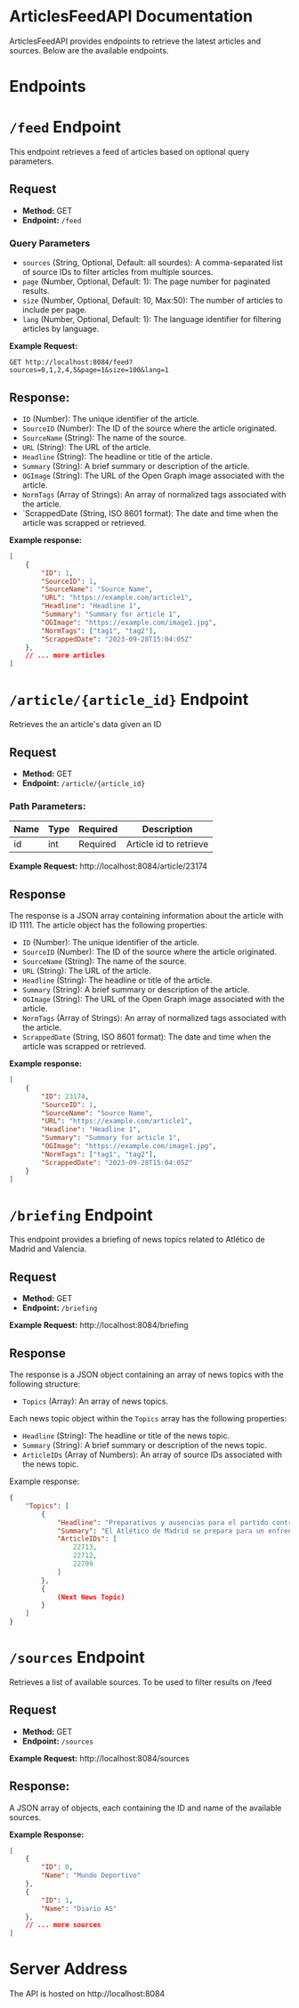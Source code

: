 # ArticlesFeedAPI Documentation

ArticlesFeedAPI provides endpoints to retrieve the latest articles and sources. Below are the available endpoints.

# Endpoints

# `/feed` Endpoint

This endpoint retrieves a feed of articles based on optional query parameters.

## Request

- **Method:** GET
- **Endpoint:** `/feed`

### Query Parameters 

- `sources` (String, Optional, Default: all sourdes): A comma-separated list of source IDs to filter articles from multiple sources.
- `page` (Number, Optional, Default: 1): The page number for paginated results.
- `size` (Number, Optional, Default: 10, Max:50): The number of articles to include per page.
- `lang` (Number, Optional, Default: 1): The language identifier for filtering articles by language.

**Example Request:**

```http
GET http://localhost:8084/feed?sources=0,1,2,4,5&page=1&size=100&lang=1
```

## Response:
- `ID` (Number): The unique identifier of the article.
- `SourceID` (Number): The ID of the source where the article originated.
- `SourceName` (String): The name of the source.
- `URL` (String): The URL of the article.
- `Headline` (String): The headline or title of the article.
- `Summary` (String): A brief summary or description of the article.
- `OGImage` (String): The URL of the Open Graph image associated with the article.
- `NormTags` (Array of Strings): An array of normalized tags associated with the article.
- `ScrappedDate (String, ISO 8601 format): The date and time when the article was scrapped or retrieved.

**Example response:**

```json
[
    {
        "ID": 1,
        "SourceID": 1,
        "SourceName": "Source Name",
        "URL": "https://example.com/article1",
        "Headline": "Headline 1",
        "Summary": "Summary for article 1",
        "OGImage": "https://example.com/image1.jpg",
        "NormTags": ["tag1", "tag2"],
        "ScrappedDate": "2023-09-28T15:04:05Z"
    },
    // ... more articles
]
```

# `/article/{article_id}` Endpoint

Retrieves the an article's data given an ID

## Request

- **Method:** GET
- **Endpoint:** `/article/{article_id}`

### **Path Parameters:**
| Name    | Type  | Required | Description                                |
|---------|-------|----------|--------------------------------------------|
| id      | int   | Required | Article id to retrieve                     |

**Example Request:**
http://localhost:8084/article/23174

## Response

The response is a JSON array containing information about the article with ID 1111. The article object has the following properties:

- `ID` (Number): The unique identifier of the article.
- `SourceID` (Number): The ID of the source where the article originated.
- `SourceName` (String): The name of the source.
- `URL` (String): The URL of the article.
- `Headline` (String): The headline or title of the article.
- `Summary` (String): A brief summary or description of the article.
- `OGImage` (String): The URL of the Open Graph image associated with the article.
- `NormTags` (Array of Strings): An array of normalized tags associated with the article.
- `ScrappedDate` (String, ISO 8601 format): The date and time when the article was scrapped or retrieved.

**Example response:**

```json
[
    {
        "ID": 23174,
        "SourceID": 1,
        "SourceName": "Source Name",
        "URL": "https://example.com/article1",
        "Headline": "Headline 1",
        "Summary": "Summary for article 1",
        "OGImage": "https://example.com/image1.jpg",
        "NormTags": ["tag1", "tag2"],
        "ScrappedDate": "2023-09-28T15:04:05Z"
    }
]
```

# `/briefing` Endpoint

This endpoint provides a briefing of news topics related to Atlético de Madrid and Valencia.

## Request

- **Method:** GET
- **Endpoint:** `/briefing`

**Example Request:**
http://localhost:8084/briefing

## Response

The response is a JSON object containing an array of news topics with the following structure:

- `Topics` (Array): An array of news topics.

Each news topic object within the `Topics` array has the following properties:

- `Headline` (String): The headline or title of the news topic.
- `Summary` (String): A brief summary or description of the news topic.
- `ArticleIDs` (Array of Numbers): An array of source IDs associated with the news topic.

Example response:

```json
{
    "Topics": [
        {
            "Headline": "Preparativos y ausencias para el partido contra el Valencia",
            "Summary": "El Atlético de Madrid se prepara para un enfrentamiento crucial contra el Valencia. Un punto destacado es la ausencia de Rodrigo de Paul, quien no podrá enfrentarse a su exequipo en su regreso a Mestalla. Además, hay incertidumbre sobre las tácticas y la alineación, ya que Simeone no ha dado indicios concretos sobre su estrategia para el partido.",
            "ArticleIDs": [
                22713,
                22712,
                22709
            ]
        },
        {
            (Next News Topic)
        }
    ]
}
```


#  `/sources` Endpoint
Retrieves a list of available sources. To be used to filter results on /feed

## Request

- **Method:** GET
- **Endpoint:** `/sources`

**Example Request:**
http://localhost:8084/sources

## **Response:**
A JSON array of objects, each containing the ID and name of the available sources.


**Example Response:**

```json
[
    {
        "ID": 0,
        "Name": "Mundo Deportivo"
    },
    {
        "ID": 1,
        "Name": "Diario AS"
    },
    // ... more sources
]
```

# Server Address
The API is hosted on http://localhost:8084